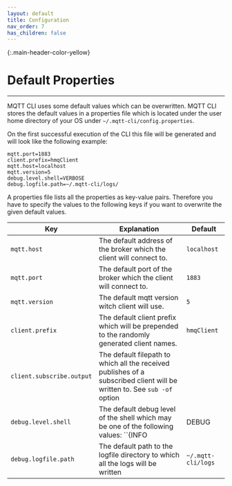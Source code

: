 ```yaml
---
layout: default
title: Configuration
nav_order: 7
has_children: false
---
```


{:.main-header-color-yellow}
# Default Properties
***

MQTT CLI uses some default values which can be overwritten.
MQTT CLI stores the default values in a properties file which is located under the user home directory of your OS under `~/.mqtt-cli/config.properties`.

On the first successful execution of the CLI this file will be generated and will look like the following example:

```
mqtt.port=1883
client.prefix=hmqClient
mqtt.host=localhost
mqtt.version=5
debug.level.shell=VERBOSE
debug.logfile.path=~/.mqtt-cli/logs/ 
```

A properties file lists all the properties as key-value pairs.
Therefore you have to specify the values to the following keys if you want to overwrite the given default values.


|Key      | Explanation    | Default |
| ------- | -------------- | ------------------------- | 
| ``mqtt.host``   | The default address of the broker which the client will connect to.| ``localhost``
| ``mqtt.port``   | The default port of the broker which the client will connect to.| ``1883``
| ``mqtt.version``| The default mqtt version witch client will use. | ``5``
| ``client.prefix`` | The default client prefix which will be prepended to the randomly generated client names. | ``hmqClient``
| ``client.subscribe.output``| The default filepath to which all the received publishes of a subscribed client will be written to. See `sub -of` option |
| ``debug.level.shell``| The default debug level of the shell which may be one of the following values: ``{INFO | DEBUG | VERBOSE}`` | ``VERBOSE``
| ``debug.logfile.path`` | The default path to the logfile directory to which all the logs will be written | `~/.mqtt-cli/logs`

